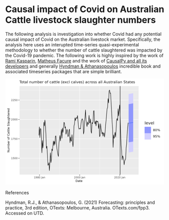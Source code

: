 # Causal impact of Covid on Australian Cattle livestock slaughter numbers
 
The following analysis is investigation into whether Covid had any potential causal impact of Covid on the Australian livestock market. Specifically, the analysis here uses an interupted time-series quasi-experimental methodology to whether the number of cattle slaughtered was impacted by the Covid-19 pandemic. The following work is highly inspired by the work of [Rami Kasparin](https://ramikrispin.github.io/2021/01/covid19-effect/), [Matheus Facure](https://matheusfacure.github.io/python-causality-handbook/landing-page.html) and the work of [CausalPy and all its developers](https://causalpy.readthedocs.io/en/stable/examples.html#interrupted-time-series) and generally [Hyndman & Athanasopoulos](https://otexts.com/fpp3/) incredible book and associated timeseries packages that are simple brilliant.

![Alt text](https://github.com/HPCurtis/causalcovidcattle/blob/main/img/linearforecast.png?raw=true)



References

Hyndman, R.J., & Athanasopoulos, G. (2021) Forecasting: principles and practice, 3rd edition, OTexts: Melbourne, Australia. OTexts.com/fpp3. Accessed on UTD.